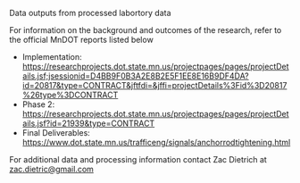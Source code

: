 
Data outputs from processed labortory data

For information on the background and outcomes of the research, refer to the official MnDOT reports listed below
- Implementation: https://researchprojects.dot.state.mn.us/projectpages/pages/projectDetails.jsf;jsessionid=D4BB9F0B3A2E8B2E5F1EE8E16B9DF4DA?id=20817&type=CONTRACT&jftfdi=&jffi=projectDetails%3Fid%3D20817%26type%3DCONTRACT
- Phase 2: https://researchprojects.dot.state.mn.us/projectpages/pages/projectDetails.jsf?id=21939&type=CONTRACT
- Final Deliverables: https://www.dot.state.mn.us/trafficeng/signals/anchorrodtightening.html

For additional data and processing information contact Zac Dietrich at zac.dietric@gmail.com
